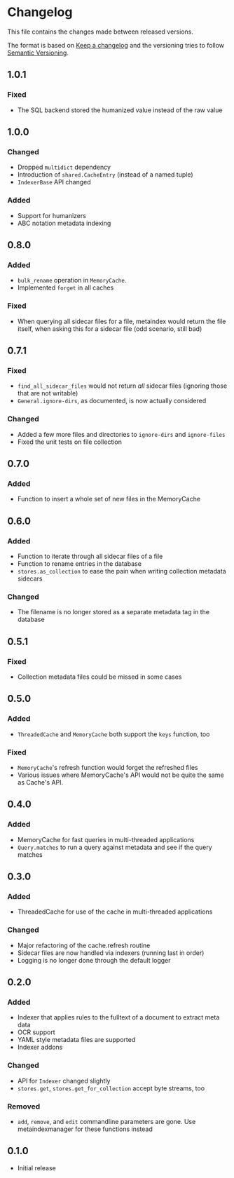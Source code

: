 # Changelog

This file contains the changes made between released versions.

The format is based on [Keep a changelog](https://keepachangelog.com/) and the versioning tries to follow
[Semantic Versioning](https://semver.org).


## 1.0.1
### Fixed
- The SQL backend stored the humanized value instead of the raw value


## 1.0.0
### Changed
- Dropped `multidict` dependency
- Introduction of `shared.CacheEntry` (instead of a named tuple)
- ``IndexerBase`` API changed

### Added
- Support for humanizers
- ABC notation metadata indexing


## 0.8.0
### Added
- `bulk_rename` operation in `MemoryCache`.
- Implemented `forget` in all caches

### Fixed
- When querying all sidecar files for a file, metaindex would return the file itself, when asking this for a sidecar file (odd scenario, still bad)


## 0.7.1
### Fixed
- `find_all_sidecar_files` would not return *all* sidecar files (ignoring those that are not writable)
- `General.ignore-dirs`, as documented, is now actually considered

### Changed
- Added a few more files and directories to `ignore-dirs` and `ignore-files`
- Fixed the unit tests on file collection


## 0.7.0
### Added
- Function to insert a whole set of new files in the MemoryCache

## 0.6.0
### Added
- Function to iterate through all sidecar files of a file
- Function to rename entries in the database
- `stores.as_collection` to ease the pain when writing collection metadata sidecars

### Changed
- The filename is no longer stored as a separate metadata tag in the database

## 0.5.1
### Fixed
- Collection metadata files could be missed in some cases

## 0.5.0
### Added
- `ThreadedCache` and `MemoryCache` both support the `keys` function, too

### Fixed
- `MemoryCache`'s refresh function would forget the refreshed files
- Various issues where MemoryCache's API would not be quite the same as
  Cache's API.

## 0.4.0
### Added
- MemoryCache for fast queries in multi-threaded applications
- `Query.matches` to run a query against metadata and see if the query
  matches

## 0.3.0
### Added
- ThreadedCache for use of the cache in multi-threaded applications

### Changed
- Major refactoring of the cache.refresh routine
- Sidecar files are now handled via indexers (running last in order)
- Logging is no longer done through the default logger

## 0.2.0
### Added
- Indexer that applies rules to the fulltext of a document to extract meta data
- OCR support
- YAML style metadata files are supported
- Indexer addons

### Changed
- API for `Indexer` changed slightly
- `stores.get`, `stores.get_for_collection` accept byte streams, too

### Removed
- `add`, `remove`, and `edit` commandline parameters are gone. Use
  metaindexmanager for these functions instead


## 0.1.0
- Initial release

